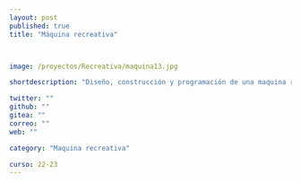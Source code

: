 ```yaml
---
layout: post
published: true
title: "Máquina recreativa"



image: /proyectos/Recreativa/maquina13.jpg

shortdescription: "Diseño, construcción y programación de una maquina recreativa a tamaño real"

twitter: ""
github: ""
gitea: ""
correo: ""
web: ""

category: "Maquina recreativa"

curso: 22-23
---
```

